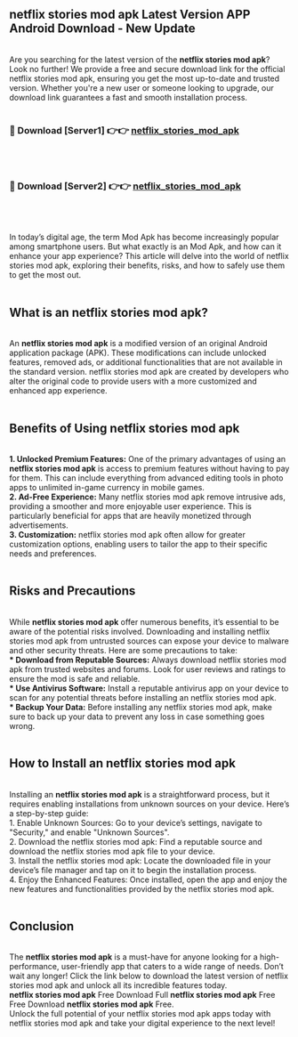 ## netflix stories mod apk Latest Version APP Android Download - New Update
<br>
Are you searching for the latest version of the <strong>netflix stories mod apk</strong>? Look no further! We provide a free and secure download link for the official netflix stories mod apk, ensuring you get the most up-to-date and trusted version. Whether you're a new user or someone looking to upgrade, our download link guarantees a fast and smooth installation process.
<br>
<br>
<h3>🔴 Download [Server1] 👉👉 <a href="https://modyolo.store/netflix+stories+mod+apk">netflix_stories_mod_apk</a></h3><br>
<br>
<h3>🔴 Download [Server2] 👉👉 <a href="https://modyolo.store/netflix+stories+mod+apk">netflix_stories_mod_apk</a></h3><br>
<br>
<br>
In today’s digital age, the term Mod Apk has become increasingly popular among smartphone users. But what exactly is an Mod Apk, and how can it enhance your app experience? This article will delve into the world of netflix stories mod apk, exploring their benefits, risks, and how to safely use them to get the most out.
<br>
<br>
<h2>What is an netflix stories mod apk?</h2>
<br>
An <strong>netflix stories mod apk</strong> is a modified version of an original Android application package (APK). These modifications can include unlocked features, removed ads, or additional functionalities that are not available in the standard version. netflix stories mod apk are created by developers who alter the original code to provide users with a more customized and enhanced app experience.
<br>
<br>
<h2>Benefits of Using netflix stories mod apk</h2>
<br>
<strong> 1. Unlocked Premium Features:</strong> One of the primary advantages of using an <strong>netflix stories mod apk</strong> is access to premium features without having to pay for them. This can include everything from advanced editing tools in photo apps to unlimited in-game currency in mobile games.
<br>
<strong> 2. Ad-Free Experience:</strong> Many netflix stories mod apk remove intrusive ads, providing a smoother and more enjoyable user experience. This is particularly beneficial for apps that are heavily monetized through advertisements.
<br>
<strong> 3. Customization:</strong> netflix stories mod apk often allow for greater customization options, enabling users to tailor the app to their specific needs and preferences.
<br>
<br>
<h2>Risks and Precautions</h2>
<br>
While <strong>netflix stories mod apk</strong> offer numerous benefits, it’s essential to be aware of the potential risks involved. Downloading and installing netflix stories mod apk from untrusted sources can expose your device to malware and other security threats. Here are some precautions to take:
<br>
<strong> * Download from Reputable Sources:</strong> Always download netflix stories mod apk from trusted websites and forums. Look for user reviews and ratings to ensure the mod is safe and reliable.
<br>
<strong> * Use Antivirus Software:</strong> Install a reputable antivirus app on your device to scan for any potential threats before installing an netflix stories mod apk.
<br>
<strong> * Backup Your Data:</strong> Before installing any netflix stories mod apk, make sure to back up your data to prevent any loss in case something goes wrong.
<br>
<br>
<h2>How to Install an netflix stories mod apk</h2>
<br>
Installing an <strong>netflix stories mod apk</strong> is a straightforward process, but it requires enabling installations from unknown sources on your device. Here’s a step-by-step guide:
<br>
 1. Enable Unknown Sources: Go to your device’s settings, navigate to "Security," and enable "Unknown Sources".
<br>
 2. Download the netflix stories mod apk: Find a reputable source and download the netflix stories mod apk file to your device.
<br>
 3. Install the netflix stories mod apk: Locate the downloaded file in your device’s file manager and tap on it to begin the installation process.
<br>
 4. Enjoy the Enhanced Features: Once installed, open the app and enjoy the new features and functionalities provided by the netflix stories mod apk.
<br>
<br>
<h2><strong>Conclusion</strong></h2>
<br>
The <strong>netflix stories mod apk</strong> is a must-have for anyone looking for a high-performance, user-friendly app that caters to a wide range of needs. Don’t wait any longer! Click the link below to download the latest version of netflix stories mod apk and unlock all its incredible features today.
<br>
<strong>netflix stories mod apk</strong> Free Download Full <strong>netflix stories mod apk</strong> Free Free Download <strong>netflix stories mod apk</strong> Free.
<br>
Unlock the full potential of your netflix stories mod apk apps today with netflix stories mod apk and take your digital experience to the next level!